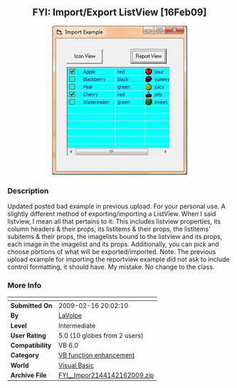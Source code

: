 ﻿<div align="center">

## FYI: Import/Export ListView \[16Feb09\]

<img src="PIC20092151648448436.jpg">
</div>

### Description

Updated posted bad example in previous upload. For your personal use. A slightly different method of exporting/importing a ListView. When I said listview, I mean all that pertains to it: This includes listview properties, its column headers &amp; their props, its listitems &amp; their props, the listitems' subitems &amp; their props, the imagelists bound to the listview and its props, each image in the imagelist and its props. Additionally, you can pick and choose portions of what will be exported/imported. Note. The previous upload example for importing the reportview example did not ask to include control formatting, it should have. My mistake. No change to the class.
 
### More Info
 


<span>             |<span>
---                |---
**Submitted On**   |2009-02-16 20:02:10
**By**             |[LaVolpe](https://github.com/Planet-Source-Code/PSCIndex/blob/master/ByAuthor/lavolpe.md)
**Level**          |Intermediate
**User Rating**    |5.0 (10 globes from 2 users)
**Compatibility**  |VB 6\.0
**Category**       |[VB function enhancement](https://github.com/Planet-Source-Code/PSCIndex/blob/master/ByCategory/vb-function-enhancement__1-25.md)
**World**          |[Visual Basic](https://github.com/Planet-Source-Code/PSCIndex/blob/master/ByWorld/visual-basic.md)
**Archive File**   |[FYI\_\_Impor2144142162009\.zip](https://github.com/Planet-Source-Code/lavolpe-fyi-import-export-listview-16feb09__1-71774/archive/master.zip)








